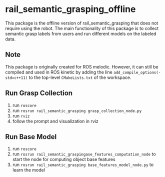 # rail_semantic_grasping_offline

This package is the offline version of rail_semantic_grasping that does not require using the robot. The main 
functionality of this package is to collect semantic grasp labels from users and run different models on the labeled
data. 

## Note
This package is originally created for ROS melodic. However, it can still be compiled and used in ROS kinetic by adding
the line `add_compile_options(-std=c++11)` to the top-level `CMakeLists.txt` of the workspace.

## Run Grasp Collection 
1. run `roscore`
2. run `rosrun rail_semantic_grasping grasp_collection_node.py`
3. run `rviz`
4. follow the prompt and visualization in rviz

## Run Base Model
1. run `roscore`
2. run `rosrun rail_semantic_graspingase_features_computation_node` to start the node for computing object base features
3. run `rosrun rail_semantic_grasping base_features_model_node.py` to learn the model

